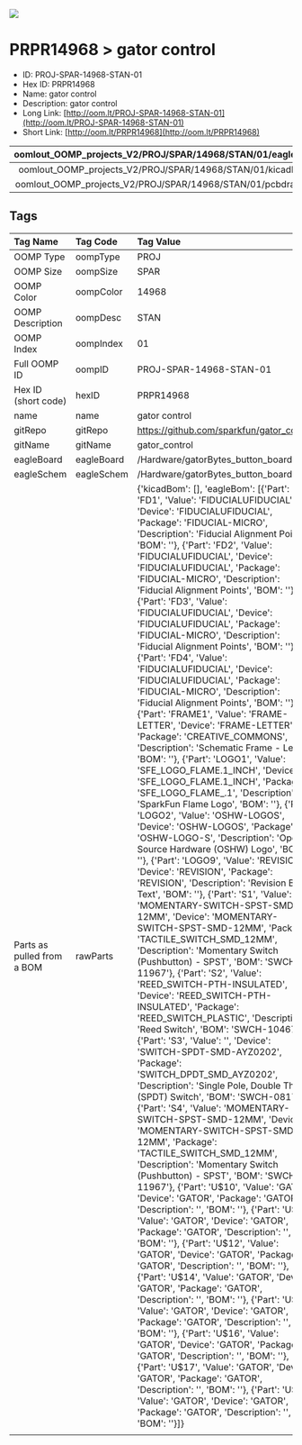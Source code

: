 


  
![][im]
# PRPR14968 > gator control

- ID: PROJ-SPAR-14968-STAN-01
- Hex ID: PRPR14968
- Name: gator control
- Description: gator control
- Long Link: [http://oom.lt/PROJ-SPAR-14968-STAN-01](http://oom.lt/PROJ-SPAR-14968-STAN-01)
- Short Link: [http://oom.lt/PRPR14968](http://oom.lt/PRPR14968)
  

|oomlout_OOMP_projects_V2/PROJ/SPAR/14968/STAN/01/eagleImage.png|oomlout_OOMP_projects_V2/PROJ/SPAR/14968/STAN/01/eagleSchemImage.png|oomlout_OOMP_projects_V2/PROJ/SPAR/14968/STAN/01/kicadPcb3dFront.png|oomlout_OOMP_projects_V2/PROJ/SPAR/14968/STAN/01/kicadPcb3dBack.png|
| :---: | :---: | :---: | :---: |
|oomlout_OOMP_projects_V2/PROJ/SPAR/14968/STAN/01/kicadPcb3d.png|oomlout_OOMP_projects_V2/PROJ/SPAR/14968/STAN/01/bomBack.png|oomlout_OOMP_projects_V2/PROJ/SPAR/14968/STAN/01/bomFront.png|oomlout_OOMP_projects_V2/PROJ/SPAR/14968/STAN/01/pcbdraw.svg|
|oomlout_OOMP_projects_V2/PROJ/SPAR/14968/STAN/01/pcbdrawBack.svg||||

## Tags
  

|Tag Name|Tag Code|Tag Value|
| :--- | :--- | :--- |
|OOMP Type|oompType|PROJ|
|OOMP Size|oompSize|SPAR|
|OOMP Color|oompColor|14968|
|OOMP Description|oompDesc|STAN|
|OOMP Index|oompIndex|01|
|Full OOMP ID|oompID|PROJ-SPAR-14968-STAN-01|
|Hex ID (short code)|hexID|PRPR14968|
|name|name|gator control|
|gitRepo|gitRepo|https://github.com/sparkfun/gator_control|
|gitName|gitName|gator_control|
|eagleBoard|eagleBoard|/Hardware/gatorBytes_button_board.brd|
|eagleSchem|eagleSchem|/Hardware/gatorBytes_button_board.sch|
|Parts as pulled from a BOM|rawParts|{'kicadBom': [], 'eagleBom': [{'Part': 'FD1', 'Value': 'FIDUCIALUFIDUCIAL', 'Device': 'FIDUCIALUFIDUCIAL', 'Package': 'FIDUCIAL-MICRO', 'Description': 'Fiducial Alignment Points', 'BOM': ''}, {'Part': 'FD2', 'Value': 'FIDUCIALUFIDUCIAL', 'Device': 'FIDUCIALUFIDUCIAL', 'Package': 'FIDUCIAL-MICRO', 'Description': 'Fiducial Alignment Points', 'BOM': ''}, {'Part': 'FD3', 'Value': 'FIDUCIALUFIDUCIAL', 'Device': 'FIDUCIALUFIDUCIAL', 'Package': 'FIDUCIAL-MICRO', 'Description': 'Fiducial Alignment Points', 'BOM': ''}, {'Part': 'FD4', 'Value': 'FIDUCIALUFIDUCIAL', 'Device': 'FIDUCIALUFIDUCIAL', 'Package': 'FIDUCIAL-MICRO', 'Description': 'Fiducial Alignment Points', 'BOM': ''}, {'Part': 'FRAME1', 'Value': 'FRAME-LETTER', 'Device': 'FRAME-LETTER', 'Package': 'CREATIVE_COMMONS', 'Description': 'Schematic Frame - Letter', 'BOM': ''}, {'Part': 'LOGO1', 'Value': 'SFE_LOGO_FLAME.1_INCH', 'Device': 'SFE_LOGO_FLAME.1_INCH', 'Package': 'SFE_LOGO_FLAME_.1', 'Description': 'SparkFun Flame Logo', 'BOM': ''}, {'Part': 'LOGO2', 'Value': 'OSHW-LOGOS', 'Device': 'OSHW-LOGOS', 'Package': 'OSHW-LOGO-S', 'Description': 'Open-Source Hardware (OSHW) Logo', 'BOM': ''}, {'Part': 'LOGO9', 'Value': 'REVISION', 'Device': 'REVISION', 'Package': 'REVISION', 'Description': 'Revision By Text', 'BOM': ''}, {'Part': 'S1', 'Value': 'MOMENTARY-SWITCH-SPST-SMD-12MM', 'Device': 'MOMENTARY-SWITCH-SPST-SMD-12MM', 'Package': 'TACTILE_SWITCH_SMD_12MM', 'Description': 'Momentary Switch (Pushbutton) - SPST', 'BOM': 'SWCH-11967'}, {'Part': 'S2', 'Value': 'REED_SWITCH-PTH-INSULATED', 'Device': 'REED_SWITCH-PTH-INSULATED', 'Package': 'REED_SWITCH_PLASTIC', 'Description': 'Reed Switch', 'BOM': 'SWCH-10467'}, {'Part': 'S3', 'Value': '', 'Device': 'SWITCH-SPDT-SMD-AYZ0202', 'Package': 'SWITCH_DPDT_SMD_AYZ0202', 'Description': 'Single Pole, Double Throw (SPDT) Switch', 'BOM': 'SWCH-08179'}, {'Part': 'S4', 'Value': 'MOMENTARY-SWITCH-SPST-SMD-12MM', 'Device': 'MOMENTARY-SWITCH-SPST-SMD-12MM', 'Package': 'TACTILE_SWITCH_SMD_12MM', 'Description': 'Momentary Switch (Pushbutton) - SPST', 'BOM': 'SWCH-11967'}, {'Part': 'U$10', 'Value': 'GATOR', 'Device': 'GATOR', 'Package': 'GATOR', 'Description': '', 'BOM': ''}, {'Part': 'U$11', 'Value': 'GATOR', 'Device': 'GATOR', 'Package': 'GATOR', 'Description': '', 'BOM': ''}, {'Part': 'U$12', 'Value': 'GATOR', 'Device': 'GATOR', 'Package': 'GATOR', 'Description': '', 'BOM': ''}, {'Part': 'U$14', 'Value': 'GATOR', 'Device': 'GATOR', 'Package': 'GATOR', 'Description': '', 'BOM': ''}, {'Part': 'U$15', 'Value': 'GATOR', 'Device': 'GATOR', 'Package': 'GATOR', 'Description': '', 'BOM': ''}, {'Part': 'U$16', 'Value': 'GATOR', 'Device': 'GATOR', 'Package': 'GATOR', 'Description': '', 'BOM': ''}, {'Part': 'U$17', 'Value': 'GATOR', 'Device': 'GATOR', 'Package': 'GATOR', 'Description': '', 'BOM': ''}, {'Part': 'U$19', 'Value': 'GATOR', 'Device': 'GATOR', 'Package': 'GATOR', 'Description': '', 'BOM': ''}]}|
||||



[im]: PROJ/SPAR/14968/STAN/01/kicadPcb3d_450.png

